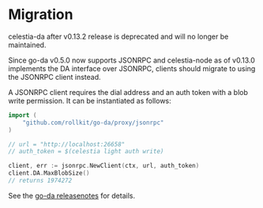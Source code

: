 # Migration

celestia-da after v0.13.2 release is deprecated and will no longer be
maintained.

Since go-da v0.5.0 now supports JSONRPC and celestia-node as of v0.13.0
implements the DA interface over JSONRPC, clients should migrate to using the
JSONRPC client instead.

A JSONRPC client requires the dial address and an auth token with a blob write
permission. It can be instantiated as follows:

```go
import (
    "github.com/rollkit/go-da/proxy/jsonrpc"
)

// url = "http://localhost:26658"
// auth_token = $(celestia light auth write)

client, err := jsonrpc.NewClient(ctx, url, auth_token)
client.DA.MaxBlobSize()
// returns 1974272
```

See the [go-da releasenotes](https://github.com/rollkit/go-da/releases/tag/v0.5.0) for details.
